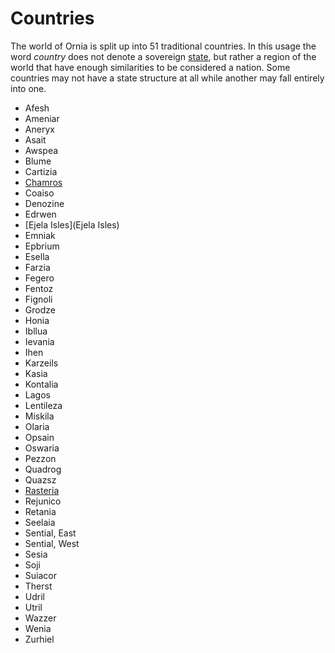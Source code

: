 # Countries

The world of Ornia is split up into 51 traditional countries. In this usage the word *country* does not denote a sovereign [state](States), but rather a region of the world that have enough similarities to be considered a nation. Some countries may not have a state structure at all while another may fall entirely into one.

- Afesh
- Ameniar
- Aneryx
- Asait
- Awspea
- Blume
- Cartizia
- [Chamros](Chamros)
- Coaiso
- Denozine
- Edrwen
- [Ejela Isles](Ejela Isles)
- Emniak
- Epbrium
- Esella
- Farzia
- Fegero
- Fentoz
- Fignoli
- Grodze
- Honia
- Ibllua
- Ievania
- Ihen
- Karzeils
- Kasia
- Kontalia
- Lagos
- Lentileza
- Miskila
- Olaria
- Opsain
- Oswaria
- Pezzon
- Quadrog
- Quazsz
- [Rasteria](Rasteria)
- Rejunico
- Retania
- Seelaia
- Sential, East
- Sential, West
- Sesia
- Soji
- Suiacor
- Therst
- Udril
- Utril
- Wazzer
- Wenia
- Zurhiel